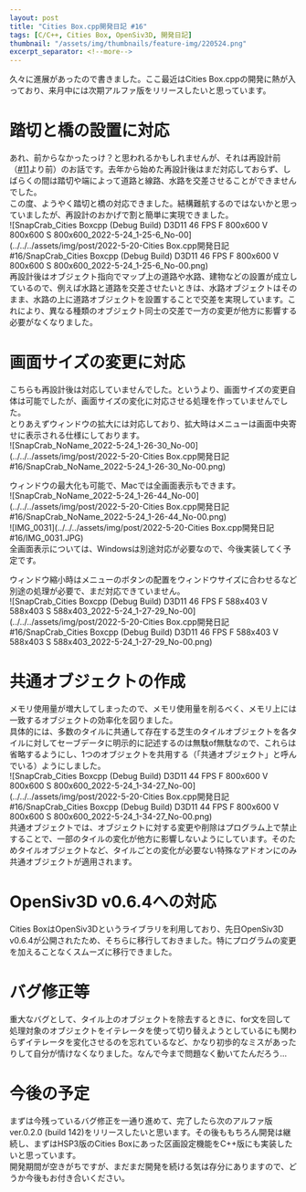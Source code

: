 ```yaml
---
layout: post
title: "Cities Box.cpp開発日記 #16"
tags: [C/C++, Cities Box, OpenSiv3D, 開発日記]
thumbnail: "/assets/img/thumbnails/feature-img/220524.png"
excerpt_separator: <!--more-->
---
```


久々に進展があったので書きました。ここ最近はCities Box.cppの開発に熱が入っており、来月中には次期アルファ版をリリースしたいと思っています。

<!--more-->  

# 踏切と橋の設置に対応

あれ、前からなかったっけ？と思われるかもしれませんが、それは再設計前（[#11](https://yotiosoftarchive.wordpress.com/2021/03/23/cities-box-cpp%E9%96%8B%E7%99%BA%E6%97%A5%E8%A8%9811/)より前）のお話です。去年から始めた再設計後はまだ対応しておらず、しばらくの間は踏切や端によって道路と線路、水路を交差させることができませんでした。  
この度、ようやく踏切と橋の対応できました。結構難航するのではないかと思っていましたが、再設計のおかげで割と簡単に実現できました。  
![SnapCrab_Cities Boxcpp (Debug Build)  D3D11  46 FPS  F 800x600  V 800x600  S 800x600_2022-5-24_1-25-6_No-00](../../../assets/img/post/2022-5-20-Cities Box.cpp開発日記 #16/SnapCrab_Cities Boxcpp (Debug Build)  D3D11  46 FPS  F 800x600  V 800x600  S 800x600_2022-5-24_1-25-6_No-00.png)  
再設計後はオブジェクト指向でマップ上の道路や水路、建物などの設置が成立しているので、例えば水路と道路を交差させたいときは、水路オブジェクトはそのまま、水路の上に道路オブジェクトを設置することで交差を実現しています。これにより、異なる種類のオブジェクト同士の交差で一方の変更が他方に影響する必要がなくなりました。

# 画面サイズの変更に対応

こちらも再設計後は対応していませんでした。というより、画面サイズの変更自体は可能でしたが、画面サイズの変化に対応させる処理を作っていませんでした。  
とりあえずウィンドウの拡大には対応しており、拡大時はメニューは画面中央寄せに表示される仕様にしております。  
![SnapCrab_NoName_2022-5-24_1-26-30_No-00](../../../assets/img/post/2022-5-20-Cities Box.cpp開発日記 #16/SnapCrab_NoName_2022-5-24_1-26-30_No-00.png)  

ウィンドウの最大化も可能で、Macでは全画面表示もできます。  
![SnapCrab_NoName_2022-5-24_1-26-44_No-00](../../../assets/img/post/2022-5-20-Cities Box.cpp開発日記 #16/SnapCrab_NoName_2022-5-24_1-26-44_No-00.png)  
![IMG_0031](../../../assets/img/post/2022-5-20-Cities Box.cpp開発日記 #16/IMG_0031.JPG)  
全画面表示については、Windowsは別途対応が必要なので、今後実装してく予定です。  

ウィンドウ縮小時はメニューのボタンの配置をウィンドウサイズに合わせるなど別途の処理が必要で、まだ対応できていません。  
![SnapCrab_Cities Boxcpp (Debug Build)  D3D11  46 FPS  F 588x403  V 588x403  S 588x403_2022-5-24_1-27-29_No-00](../../../assets/img/post/2022-5-20-Cities Box.cpp開発日記 #16/SnapCrab_Cities Boxcpp (Debug Build)  D3D11  46 FPS  F 588x403  V 588x403  S 588x403_2022-5-24_1-27-29_No-00.png)

# 共通オブジェクトの作成

メモリ使用量が増大してしまったので、メモリ使用量を削るべく、メモリ上には一致するオブジェクトの効率化を図りました。  
具体的には、多数のタイルに共通して存在する芝生のタイルオブジェクトを各タイルに対してセーブデータに明示的に記述するのは無駄of無駄なので、これらは省略するようにし、1つのオブジェクトを共用する（「共通オブジェクト」と呼んでいる）ようにしました。  
![SnapCrab_Cities Boxcpp (Debug Build)  D3D11  44 FPS  F 800x600  V 800x600  S 800x600_2022-5-24_1-34-27_No-00](../../../assets/img/post/2022-5-20-Cities Box.cpp開発日記 #16/SnapCrab_Cities Boxcpp (Debug Build)  D3D11  44 FPS  F 800x600  V 800x600  S 800x600_2022-5-24_1-34-27_No-00.png)  
共通オブジェクトでは、オブジェクトに対する変更や削除はプログラム上で禁止することで、一部のタイルの変化が他方に影響しないようにしています。そのためタイルオブジェクトなど、タイルごとの変化が必要ない特殊なアドオンにのみ共通オブジェクトが適用されます。

# OpenSiv3D v0.6.4への対応

Cities BoxはOpenSiv3Dというライブラリを利用しており、先日OpenSiv3D v0.6.4が公開されたため、そちらに移行しておきました。特にプログラムの変更を加えることなくスムーズに移行できました。

# バグ修正等

重大なバグとして、タイル上のオブジェクトを除去するときに、for文を回して処理対象のオブジェクトをイテレータを使って切り替えようとしているにも関わらずイテレータを変化させるのを忘れているなど、かなり初歩的なミスがあったりして自分が情けなくなりました。なんで今まで問題なく動いてたんだろう…

# 今後の予定

まずは今残っているバグ修正を一通り進めて、完了したら次のアルファ版ver.0.2.0 (build 142)をリリースしたいと思います。その後ももちろん開発は継続し、まずはHSP3版のCities Boxにあった区画設定機能をC++版にも実装したいと思っています。  
開発期間が空きがちですが、まだまだ開発を続ける気は存分にありますので、どうか今後もお付き合いください。
